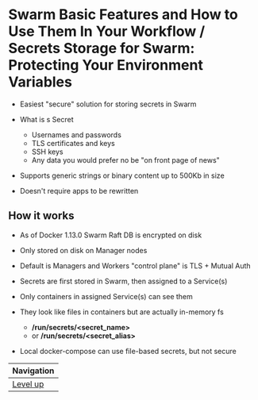 # Swarm Basic Features and How to Use Them In Your Workflow / Secrets Storage for Swarm: Protecting Your Environment Variables #

* Easiest "secure" solution for storing secrets in Swarm
* What is s Secret

    * Usernames and passwords
    * TLS certificates and keys
    * SSH keys
    * Any data you would prefer no be "on front page of news"
    
* Supports generic strings or binary content up to 500Kb in size
* Doesn't require apps to be rewritten

## How it works ##

* As of Docker 1.13.0 Swarm Raft DB is encrypted on disk
* Only stored on disk on Manager nodes
* Default is Managers and Workers "control plane" is TLS + Mutual Auth
* Secrets are first stored in Swarm, then assigned to a Service(s)
* Only containers in assigned Service(s) can see them
* They look like files in containers but are actually in-memory fs

    * **/run/secrets/<secret_name>**
    * or **/run/secrets/<secret_alias>**
    
* Local docker-compose can use file-based secrets, but not secure 

| Navigation               |
| ------------------------ |
| [Level up](../README.md) |
